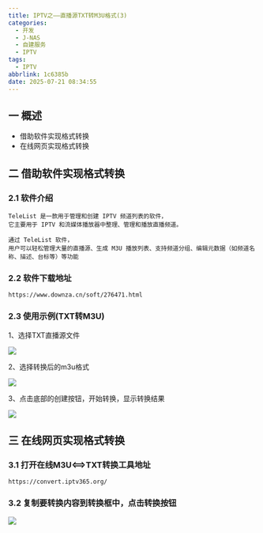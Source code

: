 ```yaml
---
title: IPTV之——直播源TXT转M3U格式(3)
categories:
  - 开发
  - J-NAS
  - 自建服务   
  - IPTV
tags:
  - IPTV
abbrlink: 1c6385b
date: 2025-07-21 08:34:55
---
```

## 一 概述

* 借助软件实现格式转换
* 在线网页实现格式转换

<!--more-->

## 二 借助软件实现格式转换

### 2.1 软件介绍

```
TeleList 是一款用于管理和创建 IPTV 频道列表的软件，
它主要用于 IPTV 和流媒体播放器中整理、管理和播放直播频道。

通过 TeleList 软件，
用户可以轻松管理大量的直播源、生成 M3U 播放列表、支持频道分组、编辑元数据（如频道名称、描述、台标等）等功能
```

### 2.2 软件下载地址

```
https://www.downza.cn/soft/276471.html
```

### 2.3 使用示例(TXT转M3U)

1、选择TXT直播源文件

![][1]

2、选择转换后的m3u格式

![][2]

3、点击底部的创建按钮，开始转换，显示转换结果

![][3]

## 三 在线网页实现格式转换

### 3.1 打开在线M3U<==>TXT转换工具地址

```
https://convert.iptv365.org/
```

### 3.2 复制要转换内容到转换框中，点击转换按钮

![][4]





[1]:https://cdn.jsdelivr.net/gh/PGzxc/CDN/blog-nas/iptv-3-convert-st-choice-txt-1.png
[2]:https://cdn.jsdelivr.net/gh/PGzxc/CDN/blog-nas/iptv-3-convert-dest-choice-2.png
[3]:https://cdn.jsdelivr.net/gh/PGzxc/CDN/blog-nas/iptv-3-convert-result-3.png
[4]:https://cdn.jsdelivr.net/gh/PGzxc/CDN/blog-nas/iptv-3-convert-online-result-4.png

